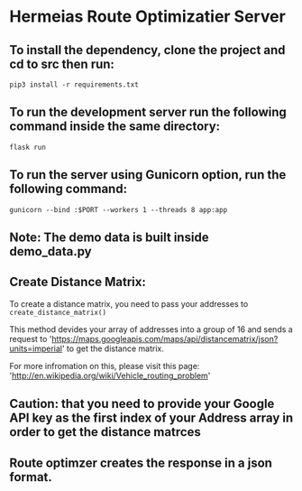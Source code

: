 # Hermeias Route Optimizatier Server

## To install the dependency, clone the project and cd to src then run:

`pip3 install -r requirements.txt `

## To run the development server run the following command inside the same directory:

`flask run`

## To run the server using Gunicorn option, run the following command:

`gunicorn --bind :$PORT --workers 1 --threads 8 app:app`

## Note: The demo data is built inside demo_data.py

## Create Distance Matrix:

To create a distance matrix, you need to pass your addresses to
`create_distance_matrix()`

This method devides your array of addresses into a group of 16 and sends a request to 'https://maps.googleapis.com/maps/api/distancematrix/json?units=imperial' to get the distance matrix.

For more infromation on this, please visit this page: 'http://en.wikipedia.org/wiki/Vehicle_routing_problem'

## Caution: that you need to provide your Google API key as the first index of your Address array in order to get the distance matrces

## Route optimzer creates the response in a json format.

